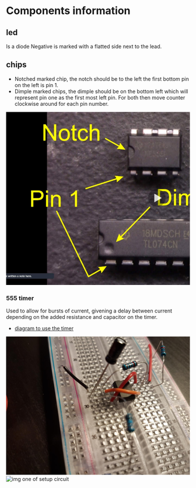 # Components information #

## led ##
Is a diode
Negative is marked with a flatted side next to the lead.

## chips ##

* Notched marked chip, the notch should be to the left the first bottom pin on the left is pin 1. 
* Dimple marked chips, the dimple should be on the bottom left which will represent pin one as the first most left pin. 
For both then move counter clockwise around for each pin number.

![notch and dimple illustration](./files/chipNotchDimpleLocations.jpg)

### 555 timer ###

Used to allow for bursts of current, givening a delay between current depending on the added resistance and capacitor on the timer.

* [diagram to use the timer](./files/555+LED+flasher+schematic+download.pdf)

![img one of setup circuit](./files/555-led-flash-1.jpg)
![img one of setup circuit](./files/555-led-flash-2.jpg)

